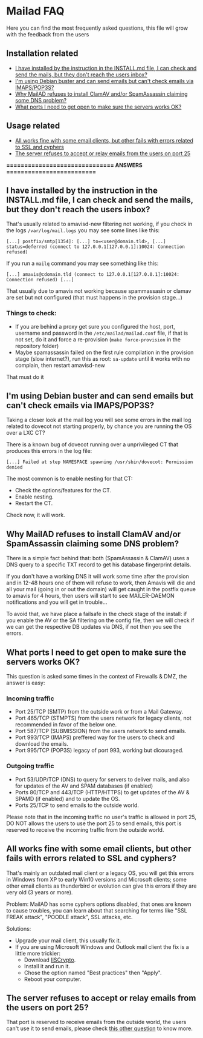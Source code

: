 # Mailad FAQ

Here you can find the most frequently asked questions, this file will grow with the feedback from the users

## Installation related

- [I have installed by the instruction in the INSTALL.md file, I can check and send the mails, but they don't reach the users inbox?](FAQ.md#i-have-installed-by-the-instruction-in-the-installmd-file-i-can-check-and-send-the-mails-but-they-dont-reach-the-users-inbox)
- [I'm using Debian buster and can send emails but can't check emails via IMAPS/POP3S?](FAQ.md#im-using-debian-buster-and-can-send-emails-but-cant-check-emails-via-imapspop3s)
- [Why MailAD refuses to install ClamAV and/or SpamAssassin claiming some DNS problem?](FAQ.md#why-mailad-refuses-to-install-clamav-andor-spamassassin-claiming-some-dns-problem)
- [What ports I need to get open to make sure the servers works OK?](FAQ.md#what-ports-i-need-to-get-open-to-make-sure-the-servers-works-ok)

## Usage related

- [All works fine with some email clients, but other fails with errors related to SSL and cyphers](FAQ.md#all-works-fine-with-some-email-clients-but-other-fails-with-errors-related-to-ssl-and-cyphers)
- [The server refuses to accept or relay emails from the users on port 25](FAQ.md#the-server-refuses-to-accept-or-relay-emails-from-the-users-on-port-25)

**============================== ANSWERS =========================**

## I have installed by the instruction in the INSTALL.md file, I can check and send the mails, but they don't reach the users inbox?

That's usually related to amavisd-new filtering not working, if you check in the logs `/var/log/mail.logs` you may see some lines like this:

```
[...] postfix/smtp[1354]: [...] to=<user@domain.tld>, [...] status=deferred (connect to 127.0.0.1[127.0.0.1]:10024: Connection refused)
```

If you run a `mailq` command you may see something like this:

```
[...] amavis@cdomain.tld (connect to 127.0.0.1[127.0.0.1]:10024: Connection refused) [...]
```

That usually due to amavis not working because spammassasin or clamav are set but not configured (that must happens in the provision stage...)

### Things to check:

- If you are behind a proxy get sure you configured the host, port, username and password in the `/etc/mailad/mailad.conf` file, if that is not set, do it and force a re-provision (`make force-provision` in the repository folder)
- Maybe spamassassin failed on the first rule compilation in the provision stage (slow internet?), run this as root: `sa-update` until it works with no complain, then restart amavisd-new

That must do it

## I'm using Debian buster and can send emails but can't check emails via IMAPS/POP3S?

Taking a closer look at the mail log you will see some errors in the mail log related to dovecot not starting properly, by chance you are running the OS over a LXC CT?

There is a known bug of dovecot running over a unprivileged CT that produces this errors in the log file:

```
[...] Failed at step NAMESPACE spawning /usr/sbin/dovecot: Permission denied
```

The most common is to enable nesting for that CT:

- Check the options/features for the CT.
- Enable nesting.
- Restart the CT.

Check now, it will work.

## Why MailAD refuses to install ClamAV and/or SpamAssassin claiming some DNS problem?

There is a simple fact behind that: both (SpamAssassin & ClamAV) uses a DNS query to a specific TXT record to get his database fingerprint details.

If you don't have a working DNS it will work some time after the provision and in 12-48 hours one of them will refuse to work, then Amavis will die and all your mail (going in or out the domain) will get caught in the postfix queue to amavis for 4 hours, then users will start to see MAILER-DAEMON notifications and you will get in trouble...

To avoid that, we have place a failsafe in the check stage of the install: if you enable the AV or the SA filtering on the config file, then we will check if we can get the respective DB updates via DNS, if not then you see the errors.

## What ports I need to get open to make sure the servers works OK?

This question is asked some times in the context of Firewalls & DMZ, the answer is easy:

### Incoming traffic

- Port  25/TCP (SMTP) from the outside work or from a Mail Gateway.
- Port 465/TCP (STMPTS) from the users network for legacy clients, not recommended in favor of the below one.
- Port 587/TCP (SUBMISSION) from the users network to send emails.
- Port 993/TCP (IMAPS) preffered way for the users to check and download the emails.
- Port 995/TCP (POP3S) legacy of port 993, working but dicouraged.

### Outgoing traffic

- Port  53/UDP/TCP (DNS) to query for servers to deliver mails, and also for updates of the AV and SPAM databases (if enabled)
- Ports 80/TCP and 443/TCP (HTTP/HTTPS) to get updates of the AV & SPAMD (if enabled) and to update the OS.
- Ports 25/TCP to send emails to the outside world.

Please note that in the incoming traffic no user's traffic is allowed in port 25, DO NOT allows the users to use the port 25 to send emails, this port is reserved to receive the incoming traffic from the outside world.

## All works fine with some email clients, but other fails with errors related to SSL and cyphers?

That's mainly an outdated mail client or a legacy OS, you will get this errors in Windows from XP to early Win10 versions and Microsoft clients; some other email clients as thunderbird or evolution can give this errors if they are very old (3 years or more).

Problem: MailAD has some cyphers options disabled, that ones are known to cause troubles, you can learn about that searching for terms like "SSL FREAK attack", "POODLE attack", SSL attacks, etc.

Solutions:

- Upgrade your mail client, this usually fix it.
- If you are using Microsoft Windows and Outlook mail client the fix is a little more trickier:
    - Download [IISCrypto](https://www.nartac.com/Products/IISCrypto).
    - Install it and run it.
    - Chose the option named "Best practices" then "Apply".
    - Reboot your computer.

## The server refuses to accept or relay emails from the users on port 25?

That port is reserved to receive emails from the outside world, the users can't use it to send emails, please check [this other question](FAQ.md#what-ports-i-need-to-get-open-to-make-sure-the-servers-works-ok) to know more.
